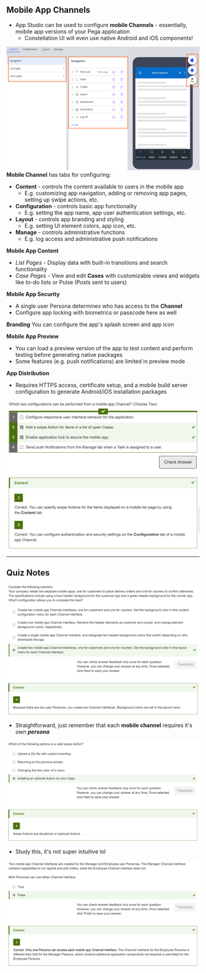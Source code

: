 ## Mobile App Channels
 - App Studio can be used to configure **mobile Channels** - essentially, mobile app versions of your Pega application
	 - Constellation UI will even use native Android and iOS components!

![](attachments/Pasted%20image%2020250620211703.png)
 **Mobile Channel** has tabs for configuring:
 - **Content** - controls the content available to users in the mobile app
	 - E.g. customizing app navigation, adding or removing app pages, setting up swipe actions, etc.
- **Configuration** - controls basic app functionality
	- E.g. setting the app name, app user authentication settings, etc.
- **Layout** - controls app branding and styling
	- E.g. setting UI element colors, app icon, etc.
- **Manage** - controls administrative functions
	- E.g. log access and administrative push notifications

**Mobile App Content**
 - *List Pages* - Display data with built-in transitions and search functionality
 - *Case Pages* - View and edit **Cases** with customizable views and widgets like to-do lists or Pulse (Posts sent to users)

**Mobile App Security**
 - A single user Persona determines who has access to the **Channel**
 - Configure app locking with biometrics or passcode here as well

**Branding**
You can configure the app's splash screen and app icon

**Mobile App Preview**
 - You can load a preview version of the app to test content and perform testing before generating native packages
 - Some features (e.g. push notifications) are limited in preview mode

**App Distribution**
 - Requires HTTPS access, certificate setup, and a mobile build server configuration to generate Android/iOS installation packages

![](attachments/Pasted%20image%2020250620213220.png)

---

## Quiz Notes

![](attachments/Pasted%20image%2020250620213320.png)
 - Straightforward, just remember that each **mobile channel** requires it's *own **persona***

![](attachments/Pasted%20image%2020250620213419.png)
 - Study this, it's not super intuitive lol

![](attachments/Pasted%20image%2020250620213450.png)
